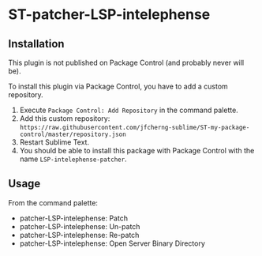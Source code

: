 # ST-patcher-LSP-intelephense

## Installation

This plugin is not published on Package Control (and probably never will be).

To install this plugin via Package Control, you have to add a custom repository.

1. Execute `Package Control: Add Repository` in the command palette.
1. Add this custom repository: `https://raw.githubusercontent.com/jfcherng-sublime/ST-my-package-control/master/repository.json`
1. Restart Sublime Text.
1. You should be able to install this package with Package Control with the name `LSP-intelephense-patcher`.

## Usage

From the command palette:

- patcher-LSP-intelephense: Patch
- patcher-LSP-intelephense: Un-patch
- patcher-LSP-intelephense: Re-patch
- patcher-LSP-intelephense: Open Server Binary Directory
